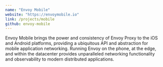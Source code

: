 ```yaml
---
name: "Envoy Mobile"
website: "https://envoymobile.io"
link: /projects/mobile
github: envoy-mobile
---
```

Envoy Mobile brings the power and consistency of Envoy Proxy to the iOS and Android platforms, providing a ubiquitous API and abstraction for mobile application networking. Running Envoy on the phone, at the edge, and within the datacenter provides unparalleled networking functionality and observability to modern distributed applications.
